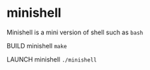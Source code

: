 # minishell

Minishell is a mini version of shell such as ``bash``

BUILD minishell ``make``

LAUNCH minishell ``./minishell``

